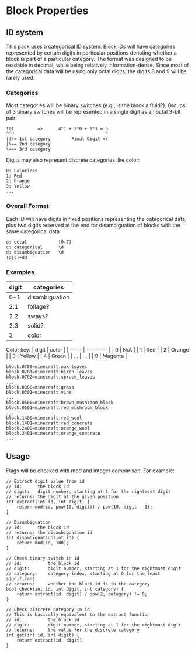 # Block Properties

## ID system

This pack uses a categorical ID system. Block IDs will have categories
represented by certain digits in particular positions denoting whether a block
is part of a particular category. The format was designed to be readable in
decimal, while being relatively information-dense. Since most of the categorical
data will be using only octal digits, the digits 8 and 9 will be rarely used.

### Categories

Most categories will be binary switches (e.g., is the block a fluid?). Groups of
3 binary switches will be represented in a single digit as an octal 3-bit pair:

    101         =>      4*1 + 2*0 + 1*1 = 5
    ^^^                                   ^
    ||\= 1st category        Final Digit =/
    |\== 2nd category
    \=== 3rd category

Digits may also represent discrete categories like color:

    0: Colorless
    1: Red
    2: Orange
    3: Yellow
    ...

### Overall Format

Each ID will have digits in fixed positions representing the categorical data,
plus two digits reserved at the end for disambiguation of blocks with the same
categorical data:

    o: octal            [0-7]
    c: categorical      \d
    d: disambiguation   \d
    (o|c)+dd

### Examples

| digit |    categories     |
| ----- | ----------------- |
|  0-1  | disambiguation    |
|  2.1  | foliage?          |
|  2.2  | sways?            |
|  2.3  | solid?            |
|  3    | color             |

Color key:
| digit |   color   |
| ----- | --------- |
|   0   | N/A       |
|   1   | Red       |
|   2   | Orange    |
|   3   | Yellow    |
|   4   | Green     |
|  ...  |    ...    |
|   9   | Magenta   |

    block.0700=minecraft:oak_leaves
    block.0701=minecraft:birch_leaves
    block.0702=minecraft:spruce_leaves
    ...
    block.0300=minecraft:grass
    block.0301=minecraft:vine
    ...
    block.0500=minecraft:brown_mushroom_block
    block.0501=minecraft:red_mushroom_block
    ...
    block.1400=minecraft:red_wool
    block.1401=minecraft:red_concrete
    block.2400=minecraft:orange_wool
    block.2401=minecraft:orange_concrete
    ...

## Usage

Flags will be checked with mod and integer comparison. For example:

    // Extract digit value from id
    // id:      the block id
    // digit:   digit number, starting at 1 for the rightmost digit
    // returns: the digit at the given position
    int extract(int id, int digit) {
        return mod(id, pow(10, digit)) / pow(10, digit - 1);
    }

    // Disambiguation
    // id:      the block id
    // returns: the disambiguation id
    int disambiguation(int id) {
        return mod(id, 100);
    }

    // Check binary switch in id
    // id:          the block id
    // digit:       digit number, starting at 1 for the rightmost digit
    // category:    category index, starting at 0 for the least significant
    // returns:     whether the block id is in the category
    bool check(int id, int digit, int category) {
        return extract(id, digit) / pow(2, category) != 0;
    }

    // Check discrete category in id
    // This is basically equivalent to the extract function
    // id:          the block id
    // digit:       digit number, starting at 1 for the rightmost digit
    // returns:     the value for the discrete category
    int get(int id, int digit) {
        return extract(id, digit);
    }

